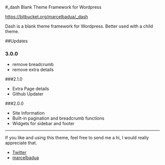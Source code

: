 #_dash Blank Theme Framework for Wordpress

https://bitbucket.org/marcelbadua/_dash

Dash is a blank theme framework for Wordpress. Better used with a child theme.

##Updates

### 3.0.0
- remove breadcrumb
- remove extra details

###2.1.0
- Extra Page details
- Github Updater

###2.0.0
- Site Information
- Built-in pagination and breadcrumb functions
- Widgets for sidebar and footer

------

If you like and using this theme, feel free to send me a hi, I would really appreciate that.

 - [Twitter](https://twitter.com/marcelbadua)
 - [marcelbadua](http://marcelbadua.com/)
